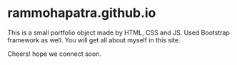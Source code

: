 # rammohapatra.github.io

This is a small portfolio object made by HTML, CSS and JS. Used Bootstrap framework as well.
You will get all about myself in this site.

Cheers! hope we connect soon.
